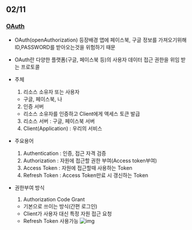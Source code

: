 ## 02/11

### [OAuth](https://blog.naver.com/mds_datasecurity/222182943542)
- OAuth(openAuthorization) 등장배경
앱에 페이스북, 구글 정보를 가져오기위해 ID,PASSWORD를 받아오는것을 위험하기 때문

- OAuth란
다양한 플랫폼(구글, 페이스북 등)의 사용자 데이터 접근 권한을 위임 받는 프로토콜

- 주체
    1. 리소스 소유자 또는 사용자
     - 구글, 페이스북, 나
    2. 인증 서버
     - 리소스 소유자를 인증하고 Client에게 액세스 토큰 발급
    3. 리소스 서버 : 구글, 페이스북 서버
    4. Client(Application) : 우리의 서비스

 - 주요용어
    1. Authentication : 인증, 접근 자격 검증
    2. Authorization : 자원에 접근할 권한 부여(Access token부여)
    3. Access Token : 자원에 접근할때 사용하는 Token
    4. Refresh Token : Access Token만료 시 갱신하는 Token

 - 권한부여 방식
    1. Authorization Code Grant
     - 기본으로 쓰이는 방식(간편 로그인)
     - Client가 사용자 대신 특정 자원 접근 요청
     - Refresh Token 사용가능
    ![img](https://postfiles.pstatic.net/MjAyMzAyMDNfMTA5/MDAxNjc1Mzg2ODIyMTk2.p2TqHr3sSdI5wcVsE01Hn95R-LpblY6qk1-TJ8dmz2cg.opYLjtRDwQu1F4-9SwreEr_df0fc-b1bgCZo2iyZRTIg.JPEG.mds_datasecurity/000.jpg?type=w966)

    
